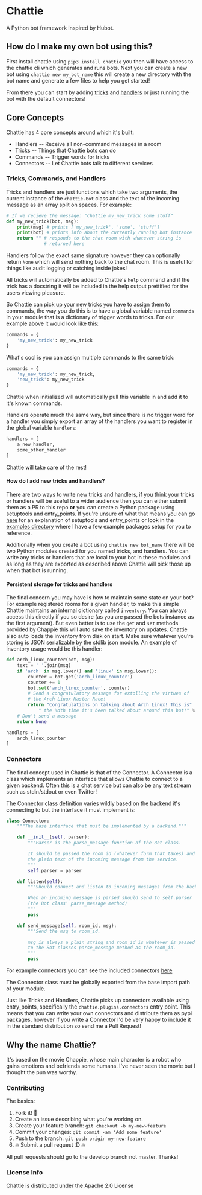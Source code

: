 # Chattie

A Python bot framework inspired by Hubot.

## How do I make my own bot using this?

First install chattie using `pip3 install chattie` you then will have
access to the chattie cli which generates and runs bots. Next you can
create a new bot using `chattie new my_bot_name` this will create a
new directory with the bot name and generate a few files to help you
get started!

From there you can start by adding [tricks](#tricks)
and [handlers](#handlers) or just running the bot with the default
connectors!

## Core Concepts

Chattie has 4 core concepts around which it's built:

- Handlers -- Receive all non-command messages in a room
- Tricks -- Things that Chattie bots can do
- Commands -- Trigger words for tricks
- Connectors -- Let Chattie bots talk to different services

### Tricks, Commands, and Handlers

Tricks and handlers are just functions which take two arguments, the
current instance of the `chattie.Bot` class and the text of the
incoming message as an array split on spaces. For example:

```python
# If we recieve the message: "chattie my_new_trick some stuff"
def my_new_trick(bot, msg):
	print(msg) # prints ['my_new_trick', 'some', 'stuff']
	print(bot) # prints info about the currently running bot instance
	return "" # responds to the chat room with whatever string is
			  # returned here
```

Handlers follow the exact same signature however they can optionally
return `None` which will send nothing back to the chat room. This is
useful for things like audit logging or catching inside jokes!

All tricks will automatically be added to Chattie's `help` command and
if the trick has a docstring it will be included in the help output
prettified for the users viewing pleasure.

So Chattie can pick up your new tricks you have to assign them to
commands, the way you do this is to have a global variable named
`commands` in your module that is a dictionary of trigger words to
tricks. For our example above it would look like this:

```python
commands = {
	'my_new_trick': my_new_trick
}
```

What's cool is you can assign multiple commands to the same trick:

```python
commands = {
	'my_new_trick': my_new_trick,
	'new_trick': my_new_trick
}
```

Chattie when initialized will automatically pull this variable in and
add it to it's known commands.

Handlers operate much the same way, but since there is no trigger word
for a handler you simply export an array of the handlers you want to
register in the global variable `handlers`:

```python
handlers = [
	a_new_handler,
	some_other_handler
]
```

Chattie will take care of the rest!

#### How do I add new tricks and handlers?

There are two ways to write new tricks and handlers, if you think your
tricks or handlers will be useful to a wider audience then you can
either submit them as a PR to this repo **or** you can create a Python
package using setuptools and entry_points. If you're unsure of what
that means you can
go [here](http://setuptools.readthedocs.io/en/latest/setuptools.html)
for an explanation of setuptools and entry\_points or look in
the
[examples directory](https://github.com/chasinglogic/Chattie/tree/master/examples) where
I have a few example packages setup for you to reference.

Additionally when you create a bot using `chattie new bot_name` there
will be two Python modules created for you named tricks, and
handlers. You can write any tricks or handlers that are local to your
bot in these modules and as long as they are exported as described
above Chattie will pick those up when that bot is running.

#### Persistent storage for tricks and handlers

The final concern you may have is how to maintain some state on your
bot? For example registered rooms for a given handler, to make this
simple Chattie maintains an internal dictionary called
`inventory`. You can always access this directly if you so desire (as
you are passed the bots instance as the first argument). But even
better is to use the `get` and `set` methods provided by Chappie this
will auto save the inventory on updates. Chattie also auto loads the
inventory from disk on start. Make sure whatever you're storing is
JSON serializable by the stdlib json module. An example of inventory
usage would be this handler:

```python
def arch_linux_counter(bot, msg):
	text = ' '.join(msg)
	if 'arch' in msg.lower() and 'linux' in msg.lower():
		counter = bot.get('arch_linux_counter')
		counter += 1
		bot.set('arch_linux_counter', counter)
		# Send a congratulatory message for extolling the virtues of
		# the Arch Linux Master Race!
		return "Congratulations on talking about Arch Linux! This is"
			" the %dth time it's been talked about around this bot!" % counter
	# Don't send a message
	return None

handlers = [
	arch_linux_counter
]
```

### Connectors

The final concept used in Chattie is that of the Connector. A
Connector is a class which implements an interface that allows Chattie
to connect to a given backend. Often this is a chat service but can
also be any text stream such as stdin/stdout or even Twitter!

The Connector class definition varies wildly based on the backend it's
connecting to but the interface it must implement is:

```python
class Connector:
	"""The base interface that must be implemented by a backend."""

	def __init__(self, parser):
		"""Parser is the parse_message function of the Bot class.

		It should be passed the room_id (whatever form that takes) and
		the plain text of the incoming message from the service.
		"""
		self.parser = parser

	def listen(self):
		"""Should connect and listen to incoming messages from the backend.

		When an incoming message is parsed should send to self.parser
		(the Bot class' parse_message method)
		"""
		pass

	def send_message(self, room_id, msg):
		"""Send the msg to room_id.

		msg is always a plain string and room_id is whatever is passed
		to the Bot classes parse_message method as the room_id.
		"""
		pass
```

For example connectors you can see the included
connectors
[here](https://github.com/chasinglogic/Chattie/tree/master/src/chattie/connectors)

The Connector class must be globally exported from the base import
path of your module.

Just like Tricks and Handlers, Chattie picks up connectors available
using entry\_points, specifically the `chattie.plugins.connectors`
entry point. This means that you can write your own connectors and
distribute them as pypi packages, however if you write a Connector I'd
be very happy to include it in the standard distribution so send me a
Pull Request!

## Why the name Chattie?

It's based on the movie Chappie, whose main character is a robot who
gains emotions and befriends some humans. I've never seen the movie
but I thought the pun was worthy.

### Contributing

The basics:

1. Fork it! :fork_and_knife:
2. Create an issue describing what you're working on.
3. Create your feature branch: `git checkout -b my-new-feature`
4. Commit your changes: `git commit -am 'Add some feature'`
5. Push to the branch: `git push origin my-new-feature`
6. :fire: Submit a pull request :D :fire:

All pull requests should go to the develop branch not master. Thanks!

### License Info

Chattie is distributed under the Apache 2.0 License
